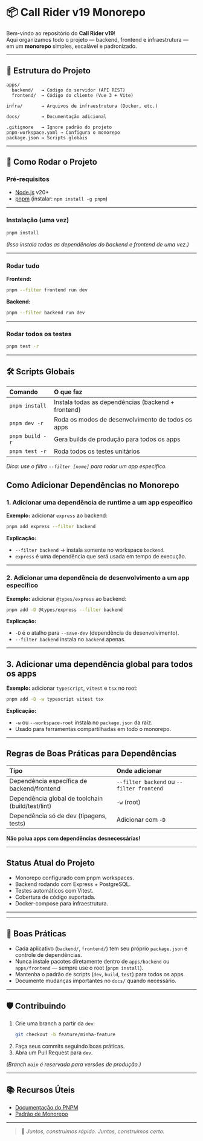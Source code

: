 # 📦 Call Rider v19 Monorepo

Bem-vindo ao repositório do **Call Rider v19**!  
Aqui organizamos todo o projeto — backend, frontend e infraestrutura — em um **monorepo** simples, escalável e padronizado.

---

## 🏩️ Estrutura do Projeto

```plaintext
apps/
  backend/   → Código do servidor (API REST)
  frontend/  → Código do cliente (Vue 3 + Vite)

infra/       → Arquivos de infraestrutura (Docker, etc.)

docs/        → Documentação adicional

.gitignore   → Ignore padrão do projeto
pnpm-workspace.yaml → Configura o monorepo
package.json → Scripts globais
```

---

## 🚀 Como Rodar o Projeto

### Pré-requisitos

- [Node.js](https://nodejs.org/) v20+
- [pnpm](https://pnpm.io/) (instalar: `npm install -g pnpm`)

---

### Instalação (uma vez)

```bash
pnpm install
```

_(Isso instala todas as dependências do backend e frontend de uma vez.)_

---

### Rodar tudo

**Frontend:**

```bash
pnpm --filter frontend run dev
```

**Backend:**

```bash
pnpm --filter backend run dev
```

---

### Rodar todos os testes

```bash
pnpm test -r
```

---

## 🛠️ Scripts Globais

| Comando         | O que faz                                          |
| :-------------- | :------------------------------------------------- |
| `pnpm install`  | Instala todas as dependências (backend + frontend) |
| `pnpm dev -r`   | Roda os modos de desenvolvimento de todos os apps  |
| `pnpm build -r` | Gera builds de produção para todos os apps         |
| `pnpm test -r`  | Roda todos os testes unitários                     |

_Dica: use o filtro `--filter [nome]` para rodar um app específico._

## Como Adicionar Dependências no Monorepo

### 1. Adicionar uma dependência de **runtime** a um app específico

**Exemplo:** adicionar `express` ao backend:

```bash
pnpm add express --filter backend
```

**Explicação:**

- `--filter backend` → instala somente no workspace `backend`.
- `express` é uma dependência que será usada em tempo de execução.

---

### 2. Adicionar uma dependência de **desenvolvimento** a um app específico

**Exemplo:** adicionar `@types/express` ao backend:

```bash
pnpm add -D @types/express --filter backend
```

**Explicação:**

- `-D` é o atalho para `--save-dev` (dependência de desenvolvimento).
- `--filter backend` instala no `backend` apenas.

---

## 3. Adicionar uma dependência **global** para todos os apps

**Exemplo:** adicionar `typescript`, `vitest` e `tsx` no root:

```bash
pnpm add -D -w typescript vitest tsx
```

**Explicação:**

- `-w` ou `--workspace-root` instala no `package.json` da raiz.
- Usado para ferramentas compartilhadas em todo o monorepo.

---

## Regras de Boas Práticas para Dependências

| Tipo                                              | Onde adicionar                            |
| :------------------------------------------------ | :---------------------------------------- |
| Dependência específica de backend/frontend        | `--filter backend` ou `--filter frontend` |
| Dependência global de toolchain (build/test/lint) | `-w` (root)                               |
| Dependência só de dev (tipagens, tests)           | Adicionar com `-D`                        |

**Não polua apps com dependências desnecessárias!**

---

## Status Atual do Projeto

- Monorepo configurado com pnpm workspaces.
- Backend rodando com Express + PostgreSQL.
- Testes automáticos com Vitest.
- Cobertura de código suportada.
- Docker-compose para infraestrutura.

---

---

## 🧱 Boas Práticas

- Cada aplicativo (`backend/`, `frontend/`) tem seu próprio `package.json` e controle de dependências.
- Nunca instale pacotes diretamente dentro de `apps/backend` ou `apps/frontend` — sempre use o root (`pnpm install`).
- Mantenha o padrão de scripts (`dev`, `build`, `test`) para todos os apps.
- Documente mudanças importantes no `docs/` quando necessário.

---

## 🛡️ Contribuindo

1. Crie uma branch a partir da `dev`:
   ```bash
   git checkout -b feature/minha-feature
   ```
2. Faça seus commits seguindo boas práticas.
3. Abra um Pull Request para `dev`.

_(Branch `main` é reservada para versões de produção.)_

---

## 📚 Recursos Úteis

- [Documentação do PNPM](https://pnpm.io/)
- [Padrão de Monorepo](https://pnpm.io/workspaces)

---

> 🚀 _Juntos, construímos rápido. Juntos, construímos certo._
